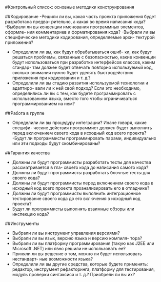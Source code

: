 #Контрольный список: основные методики
конструирования

##Кодирование
-Решили ли вы, какая часть проекта приложения будет разработана предва-
рительно, а какая во время написания кода?
-Выбрали ли вы конвенции именования программных элементов, оформле-
ния комментариев и форматирования кода?
-Выбрали ли вы специфические методики кодирования, определяемые архи-
тектурой приложения?
- Определили ли вы, как будут обрабатываться ошиб-
ки, как будут решаться проблемы, связанные с безопасностью, какие конвенции
будут использоваться при разработке интерфейсов классов, каким стандар-
там должен будет отвечать повторно используемый код, сколько внимания нужно
будет уделять быстродействию приложения при кодировании и т. д.?
- Определили ли вы стадию развития используемой технологии и адаптиро-
вали ли к ней свой подход? Если это необходимо, определились ли вы с
тем, как будете программировать с использованием языка, вместо того чтобы
ограничиваться программированием на нем?

##Работа в группе
- Определили ли вы процедуру интеграции? Иначе говоря, какие специфи-
ческие действия программист должен будет выполнить перед включением
своего кода в исходный код всего проекта?
-Будут ли программисты программировать парами, индивидуально или эти
подходы будут скомбинированы?

##Гарантия качества
-  Должны ли будут программисты разработать тесты для
качества рассматривается в гла-
своего кода до написания самого кода?
- Должны ли будут программисты разработать блочные
тесты для своего кода?
- Должны ли будут программисты перед включением своего кода в исходный
код всего проекта проанализировать его в отладчике?
- Должны ли будут программисты выполнить интеграционное тестирование
своего кода до его включения в исходный код проекта?
- Будут ли программисты выполнять взаимные обзоры или инспекцию кода?

##Инструменты
- Выбрали ли вы инструмент управления версиями?
- Выбрали ли вы язык, версию языка и версию компиля-
тора?
- Выбрали ли вы платформу программирования (такую как
J2EE или Microsoft .NET) или явно решили не использовать ее?
- Приняли ли вы решение о том, можно ли будет использовать нестандарт-
ные возможности языка?
- Определили ли вы другие средства, которые будете применять: редактор,
инструмент рефакторинга, платформу для тестирования, модуль проверки
синтаксиса и т. д.? Приобрели ли вы их?